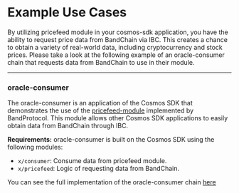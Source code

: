 <!--
order: 3
-->

# Example Use Cases

By utilizing pricefeed module in your cosmos-sdk application, you have the ability to request price data from BandChain via IBC. This creates a chance to obtain a variety of real-world data, including cryptocurrency and stock prices. Please take a look at the following example of an oracle-consumer chain that requests data from BandChain to use in their module.


---

### oracle-consumer

The oracle-consumer is an application of the Cosmos SDK that demonstrates the use of the [pricefeed-module](https://github.com/bandprotocol/oracle-consumer/tree/main/docs/x/pricefeed.md) implemented by BandProtocol. This module allows other Cosmos SDK applications to easily obtain data from BandChain through IBC.

**Requirements:**
oracle-consumer is built on the Cosmos SDK using the following modules:
- `x/consumer`: Consume data from pricefeed module.
- `x/pricefeed`: Logic of requesting data from BandChain.

You can see the full implementation of the oracle-consumer chain [here](https://github.com/bandprotocol/oracle-consumer)
